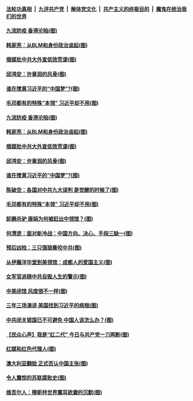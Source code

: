 ####  [法轮功真相](../../../../basic/blob/master/README.md?t=07300602) &nbsp;|&nbsp; [九评共产党](../../../../9ping.md/blob/master/README.md?t=07300602) &nbsp;|&nbsp; [解体党文化](../../../../jtdwh.md/blob/master/README.md?t=07300602)  &nbsp;|&nbsp; [共产主义的终极目的](../../../../gczydzjmd.md/blob/master/README.md?t=07300602) &nbsp;|&nbsp; [魔鬼在统治我们的世界](../../../../mgztzwmdsj.md/blob/master/README.md?t=07300602) 

#### [九流防疫 香港沦陷(图)](../pages/p4/941211.md?t=07300602) 

#### [韩家亮：从BLM和身份政治谈起(图)](../pages/p4/941191.md?t=07300602) 

#### [俄媒批中共大外宣低效荒谬(图)](../pages/p4/941189.md?t=07300602) 

#### [邱鸿安：许章润的风骨(图)](../pages/p4/941190.md?t=07300602) 

#### [谁在搅黄习近平的“中国梦”?(图)](../pages/p4/941186.md?t=07300602) 

#### [毛邓都有的特殊“本领” 习近平却不用(图)](../pages/p4/941134.md?t=07300602) 

#### [九流防疫 香港沦陷(图)](../pages/p4/941211.md?t=07300602) 

#### [韩家亮：从BLM和身份政治谈起(图)](../pages/p4/941191.md?t=07300602) 

#### [俄媒批中共大外宣低效荒谬(图)](../pages/p4/941189.md?t=07300602) 

#### [邱鸿安：许章润的风骨(图)](../pages/p4/941190.md?t=07300602) 

#### [谁在搅黄习近平的“中国梦”?(图)](../pages/p4/941186.md?t=07300602) 

#### [陈破空：各国对中共九大误判 是觉醒的时候了(图)](../pages/p4/941187.md?t=07300602) 

#### [毛邓都有的特殊“本领” 习近平却不用(图)](../pages/p4/941134.md?t=07300602) 

#### [卸磨杀驴 唐娟为何被赶出中领馆？(图)](../pages/p4/941111.md?t=07300602) 

#### [何清涟：面对新冷战：中国方向、决心、手段三缺一(图)](../pages/p4/941102.md?t=07300602) 

#### [预后凶险：三只饿狼撕咬中共(图)](../pages/p4/941101.md?t=07300602) 

#### [从伊藤洋华堂到美领馆：成都人的爱国主义(图)](../pages/p4/941098.md?t=07300602) 

#### [女军官追随中共自毁人生的警示(图)](../pages/p4/941095.md?t=07300602) 

#### [中美闭馆 风度很不一样(图)](../pages/p4/941094.md?t=07300602) 

#### [三年三场演讲 美国找到习近平的病根(图)](../pages/p4/941012.md?t=07300602) 

#### [中共闭关锁国已不可避免 中国人该怎么办？(图)](../pages/p4/940983.md?t=07300602) 

#### [【民众心声】我是“红二代” 今日与共产党一刀两断(图)](../pages/p4/940379.md?t=07300602) 

#### [红媒和红色代理人(图)](../pages/p4/940985.md?t=07300602) 

#### [澳大利亚翻脸 正式否认中国主张(图)](../pages/p4/940986.md?t=07300602) 

#### [令人震惊的苏联腐败史(图)](../pages/p4/940982.md?t=07300602) 

#### [维吾尔人：穆斯林世界震耳欲聋的沉默(图)](../pages/p4/940981.md?t=07300602) 

